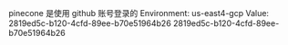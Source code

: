 pinecone 是使用 github 账号登录的
Environment:
us-east4-gcp
Value:
2819ed5c-b120-4cfd-89ee-b70e51964b26
2819ed5c-b120-4cfd-89ee-b70e51964b26

